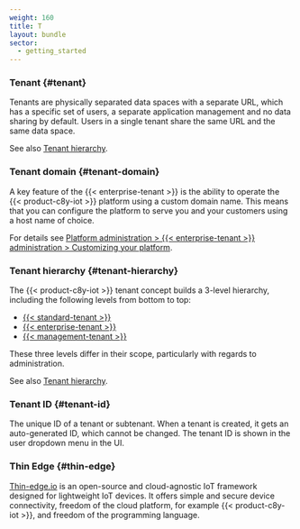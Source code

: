 ```yaml
---
weight: 160
title: T
layout: bundle
sector:
  - getting_started
---
```



### Tenant {#tenant}

Tenants are physically separated data spaces with a separate URL, which has a specific set of users, a separate application management and no data sharing by default. Users in a single tenant share the same URL and the same data space.

See also [Tenant hierarchy](#tenant-hierarchy).


### Tenant domain {#tenant-domain}

A key feature of the {{< enterprise-tenant >}} is the ability to operate the {{< product-c8y-iot >}} platform using a custom domain name. This means that you can configure the platform to serve you and your customers using a host name of choice.

For details see [Platform administration > {{< enterprise-tenant >}} administration > Customizing your platform](/enterprise-tenant/customization).


### Tenant hierarchy {#tenant-hierarchy}

The {{< product-c8y-iot >}} tenant concept builds a 3-level hierarchy, including the following levels from bottom to top:

* [{{< standard-tenant >}}](/glossary/s/#standard-tenant)
* [{{< enterprise-tenant >}}](/glossary/e/#enterprise-tenant)
* [{{< management-tenant >}}](/glossary/m/#management-tenant)

These three levels differ in their scope, particularly with regards to administration.

See also [Tenant hierarchy](/concepts/tenant-hierarchy).


### Tenant ID {#tenant-id}

The unique ID of a tenant or subtenant. When a tenant is created, it gets an auto-generated ID, which cannot be changed. The tenant ID is shown in the user dropdown menu in the UI.


### Thin Edge {#thin-edge}

[Thin-edge.io](https://thin-edge.io/) is an open-source and cloud-agnostic IoT framework designed for lightweight IoT devices. It offers simple and secure device connectivity, freedom of the cloud platform, for example {{< product-c8y-iot >}}, and freedom of the programming language.

